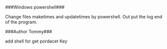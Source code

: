 ###Windows powershell###

Change files maketimes and updatetimes by powershell.
Out put the log end of the program.

###Author Tommy###

add shell
for get pordacet Key

